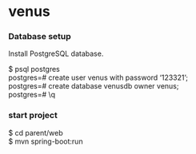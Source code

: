 # venus

### Database setup
Install PostgreSQL database.

$ psql postgres  
postgres=# create user venus with password ‘123321’;  
postgres=# create database venusdb owner venus;  
postgres=# \q

### start project
$ cd parent/web  
$ mvn spring-boot:run
